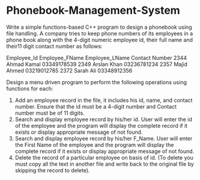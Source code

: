 # Phonebook-Management-System
Write a simple functions-based C++ program to design a phonebook using file handling.
A company tries to keep phone numbers of its employees in a phone book along with the 4-digit numeric employee id, their full name and their11 digit contact number as follows:

Employee_Id               Employee_FName                         Employee_LName           Contact Number
2344                          Ahmad                                   Kamal                 03349178539
2349                          Arslan                                   Khan                 03236781234
2357                          Majid                                    Ahmed                03219012785
2372                          Sarah                                    Ali                  03348912356

Design a menu driven program to perform the following operations using functions for each:
1.	Add an employee record in the file, it includes his id, name, and contact number. Ensure that the id must be a 4-digit number and Contact number must be of 11 digits.
2.	Search and display employee record by his/her id. User will enter the id of the employee and the program will display the complete record if it exists or display appropriate message of not found.
3.	Search and display employee record by his/her F_Name. User will enter the First Name of the employee and the program will display the complete record if it exists or display appropriate message of not found.
4.	Delete the record of a particular employee on basis of id. (To delete you must copy all the text in another file and write back to the original file by skipping the record to delete).

